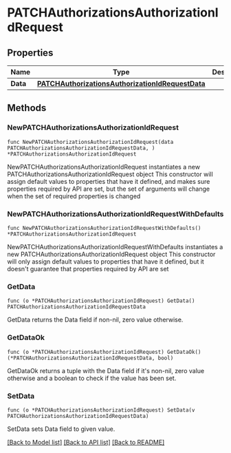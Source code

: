 # PATCHAuthorizationsAuthorizationIdRequest

## Properties

Name | Type | Description | Notes
------------ | ------------- | ------------- | -------------
**Data** | [**PATCHAuthorizationsAuthorizationIdRequestData**](PATCHAuthorizationsAuthorizationIdRequestData.md) |  | 

## Methods

### NewPATCHAuthorizationsAuthorizationIdRequest

`func NewPATCHAuthorizationsAuthorizationIdRequest(data PATCHAuthorizationsAuthorizationIdRequestData, ) *PATCHAuthorizationsAuthorizationIdRequest`

NewPATCHAuthorizationsAuthorizationIdRequest instantiates a new PATCHAuthorizationsAuthorizationIdRequest object
This constructor will assign default values to properties that have it defined,
and makes sure properties required by API are set, but the set of arguments
will change when the set of required properties is changed

### NewPATCHAuthorizationsAuthorizationIdRequestWithDefaults

`func NewPATCHAuthorizationsAuthorizationIdRequestWithDefaults() *PATCHAuthorizationsAuthorizationIdRequest`

NewPATCHAuthorizationsAuthorizationIdRequestWithDefaults instantiates a new PATCHAuthorizationsAuthorizationIdRequest object
This constructor will only assign default values to properties that have it defined,
but it doesn't guarantee that properties required by API are set

### GetData

`func (o *PATCHAuthorizationsAuthorizationIdRequest) GetData() PATCHAuthorizationsAuthorizationIdRequestData`

GetData returns the Data field if non-nil, zero value otherwise.

### GetDataOk

`func (o *PATCHAuthorizationsAuthorizationIdRequest) GetDataOk() (*PATCHAuthorizationsAuthorizationIdRequestData, bool)`

GetDataOk returns a tuple with the Data field if it's non-nil, zero value otherwise
and a boolean to check if the value has been set.

### SetData

`func (o *PATCHAuthorizationsAuthorizationIdRequest) SetData(v PATCHAuthorizationsAuthorizationIdRequestData)`

SetData sets Data field to given value.



[[Back to Model list]](../README.md#documentation-for-models) [[Back to API list]](../README.md#documentation-for-api-endpoints) [[Back to README]](../README.md)


